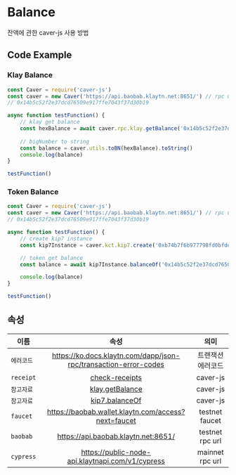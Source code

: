 # Balance
 잔액에 관한 caver-js 사용 방법

## Code Example
### Klay Balance
```javascript
const Caver = require('caver-js')
const caver = new Caver('https://api.baobab.klaytn.net:8651/') // rpc url
// 0x14b5c52f2e37dcd76509e917ffe7043f37d30b19

async function testFunction() {
    // klay get balance
    const hexBalance = await caver.rpc.klay.getBalance('0x14b5c52f2e37dcd76509e917ffe7043f37d30b19')
    
    // bigNumber to string
    const balance = caver.utils.toBN(hexBalance).toString()
    console.log(balance)
}

testFunction()
```

### Token Balance
```javascript
const Caver = require('caver-js')
const caver = new Caver('https://api.baobab.klaytn.net:8651/') // rpc url
// 0x14b5c52f2e37dcd76509e917ffe7043f37d30b19

async function testFunction() {
    // create kip7 instance
    const kip7Instance = caver.kct.kip7.create('0xb74b7f6b977798fd0bfdea0242ddf58540b55429')

    // token get balance
    const balance = await kip7Instance.balanceOf('0x14b5c52f2e37dcd76509e917ffe7043f37d30b19')

    console.log(balance)
}

testFunction()
```

## 속성
이름 | 속성 | 의미
--- | :---: | :---:
`에러코드` | https://ko.docs.klaytn.com/dapp/json-rpc/transaction-error-codes | 트랜잭션 에러코드
`receipt` | [check-receipts](https://ko.docs.klaytn.com/dapp/sdk/caver-js/getting-started#checking-receipts) | caver-js
`참고자료` | [klay.getBalance](https://ko.docs.klaytn.com/dapp/sdk/caver-js/api-references/caver.rpc/klay#caver-rpc-klay-getbalance) | caver-js
`참고자료` | [kip7.balanceOf](https://ko.docs.klaytn.com/dapp/sdk/caver-js/api-references/caver.kct/kip7#kip7-balanceof) | caver-js
`faucet` | https://baobab.wallet.klaytn.com/access?next=faucet | testnet faucet
`baobab` | https://api.baobab.klaytn.net:8651/ | testnet rpc url
`cypress` | https://public-node-api.klaytnapi.com/v1/cypress | mainnet rpc url
